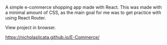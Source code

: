 A simple e-commerce shopping app made with React. This was made with a minimal amount of CSS, as the main goal for me was to get practice with using React Router.

View project in browser.

https://nicholaslicata.github.io/E-Commerce/
